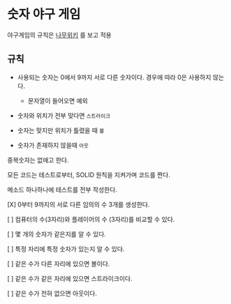 # 숫자 야구 게임

야구게임의 규칙은 [나무위키](https://namu.wiki/w/%EC%88%AB%EC%9E%90%EC%95%BC%EA%B5%AC) 를 보고 적용

## 규칙

- 사용되는 숫자는 0에서 9까지 서로 다른 숫자이다. 경우에 따라 0은 사용하지 않는다.
  - 문자열이 들어오면 예외
  
- 숫자와 위치가 전부 맞다면 `스트라이크`
- 숫자는 맞지만 위치가 틀렸을 때 `볼`
- 숫자가 존재하지 않을때 `아웃`

중복숫자는 없애고 한다.

모든 코드는 테스트로부터, SOLID 원칙을 지켜가며 코드를 짠다.

메소드 하나하나에 테스트를 전부 작성한다.

[X] 0부터 9까지의 서로 다른 임의의 수 3개를 생성한다.

[ ] 컴퓨터의 수(3자리)와 플레이어의 수 (3자리)를 비교할 수 있다.

[ ] 몇 개의 숫자가 같은지를 알 수 있다.

[ ] 특정 자리에 특정 숫자가 있는지 알 수 있다.

[ ] 같은 수가 다른 자리에 있으면 볼이다.

[ ] 같은 수가 같은 자리에 있으면 스트라이크이다.

[ ] 같은 수가 전혀 없으면 아웃이다.